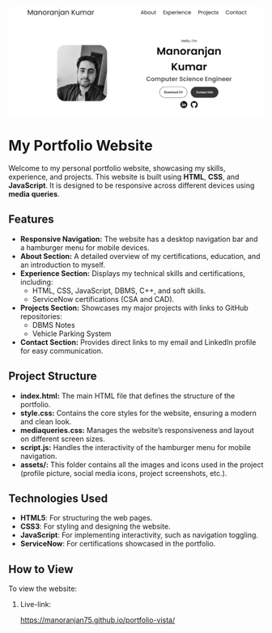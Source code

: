 <p align="center">
  <img src="./portfolio-1.png" alt="DBMS Overview" width="600px"/>
</p>


# My Portfolio Website

Welcome to my personal portfolio website, showcasing my skills, experience, and projects. This website is built using **HTML**, **CSS**, and **JavaScript**. It is designed to be responsive across different devices using **media queries**.

## Features

- **Responsive Navigation:** The website has a desktop navigation bar and a hamburger menu for mobile devices.
- **About Section:** A detailed overview of my certifications, education, and an introduction to myself.
- **Experience Section:** Displays my technical skills and certifications, including:
  - HTML, CSS, JavaScript, DBMS, C++, and soft skills.
  - ServiceNow certifications (CSA and CAD).
- **Projects Section:** Showcases my major projects with links to GitHub repositories:
  - DBMS Notes
  - Vehicle Parking System
- **Contact Section:** Provides direct links to my email and LinkedIn profile for easy communication.

## Project Structure

- **index.html:** The main HTML file that defines the structure of the portfolio.
- **style.css:** Contains the core styles for the website, ensuring a modern and clean look.
- **mediaqueries.css:** Manages the website’s responsiveness and layout on different screen sizes.
- **script.js:** Handles the interactivity of the hamburger menu for mobile navigation.
- **assets/:** This folder contains all the images and icons used in the project (profile picture, social media icons, project screenshots, etc.).

## Technologies Used

- **HTML5**: For structuring the web pages.
- **CSS3**: For styling and designing the website.
- **JavaScript**: For implementing interactivity, such as navigation toggling.
- **ServiceNow**: For certifications showcased in the portfolio.

## How to View

To view the website:

1. Live-link:
  
   https://manoranjan75.github.io/portfolio-vista/
